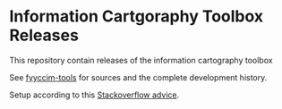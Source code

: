 # Information Cartgoraphy Toolbox Releases
This repository contain releases of the information cartography toolbox

See [fyyccim-tools](https://github.com/foryouandyourcustomers/fyyccim-tools) for sources and the complete development history.

Setup according to this [Stackoverflow advice](https://stackoverflow.com/questions/26217941/can-i-make-releases-public-from-a-private-github-repo).